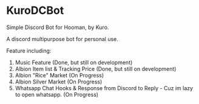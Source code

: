 # KuroDCBot
Simple Discord Bot for Hooman, by Kuro.

A discord multipurpose bot for personal use.

Feature including:
1. Music Feature (Done, but still on development)
2. Albion Item list & Tracking Price (Done, but still on development)
3. Albion "Rice" Market (On Progress)
4. Albion Silver Market (On Progress)
5. Whatsapp Chat Hooks & Response from Discord to Reply - Cuz im lazy to open whatsapp. (On Progress)

